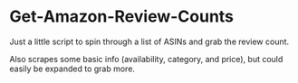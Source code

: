 # Get-Amazon-Review-Counts

Just a little script to spin through a list of ASINs and grab the review count.

Also scrapes some basic info (availability, category, and price), but could easily be expanded to grab more.
